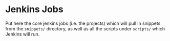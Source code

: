 # Jenkins Jobs

Put here the core jenkins jobs (i.e. the projects) which will pull in snippets from the `snippets/` directory, as well as all the scripts under `scripts/` which Jenkins will run.

